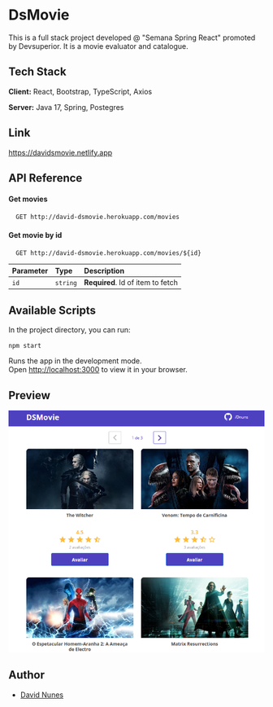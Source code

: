 # DsMovie

This is a full stack project developed @ "Semana Spring React" promoted by Devsuperior. It is a movie evaluator and catalogue.
## Tech Stack

**Client:** React, Bootstrap, TypeScript, Axios

**Server:** Java 17, Spring, Postegres

## Link
https://davidsmovie.netlify.app

## API Reference

#### Get movies

```http
  GET http://david-dsmovie.herokuapp.com/movies
```

#### Get movie by id

```http
  GET http://david-dsmovie.herokuapp.com/movies/${id}
```

| Parameter | Type     | Description                       |
| :-------- | :------- | :-------------------------------- |
| `id`      | `string` | **Required**. Id of item to fetch |

## Available Scripts

In the project directory, you can run:

```shell
npm start
```

Runs the app in the development mode.\
Open [http://localhost:3000](http://localhost:3000) to view it in your browser.

## Preview

![](project-img.jpg)

## Author

- [David Nunes](https://www.github.com/Dnuns)
